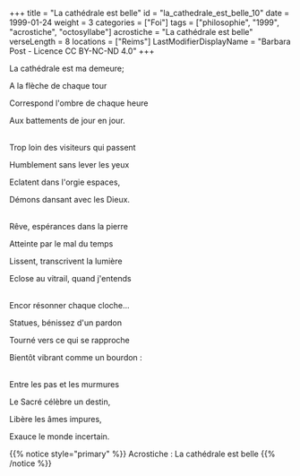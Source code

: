 +++
title = "La cathédrale est belle"
id = "la_cathedrale_est_belle_10"
date = 1999-01-24
weight = 3
categories = ["Foi"]
tags = ["philosophie", "1999", "acrostiche", "octosyllabe"]
acrostiche = "La cathédrale est belle"
verseLength = 8
locations = ["Reims"]
LastModifierDisplayName = "Barbara Post - Licence CC BY-NC-ND 4.0"
+++

La cathédrale est ma demeure;

A la flèche de chaque tour

Correspond l'ombre de chaque heure

Aux battements de jour en jour.

 \
Trop loin des visiteurs qui passent

Humblement sans lever les yeux

Eclatent dans l'orgie espaces,

Démons dansant avec les Dieux.

 \
Rêve, espérances dans la pierre

Atteinte par le mal du temps

Lissent, transcrivent la lumière

Eclose au vitrail, quand j'entends

 \
Encor résonner chaque cloche...

Statues, bénissez d'un pardon

Tourné vers ce qui se rapproche

Bientôt vibrant comme un bourdon :

 \
Entre les pas et les murmures

Le Sacré célèbre un destin,

Libère les âmes impures,

Exauce le monde incertain.

{{% notice style="primary" %}}
Acrostiche : La cathédrale est belle
{{% /notice %}}

